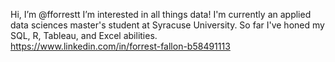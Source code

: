 Hi, I’m @fforrestt
I’m interested in all things data!
I'm currently an applied data sciences master's student at Syracuse University. So far I've honed my SQL, R, Tableau, and Excel abilities.   
https://www.linkedin.com/in/forrest-fallon-b58491113

<!---
fforrestt/fforrestt is a ✨ special ✨ repository because its `README.md` (this file) appears on your GitHub profile.
You can click the Preview link to take a look at your changes.
--->
